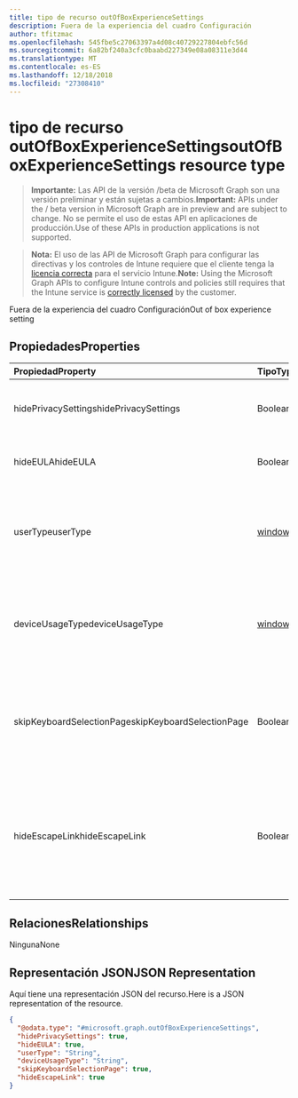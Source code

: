 ```yaml
---
title: tipo de recurso outOfBoxExperienceSettings
description: Fuera de la experiencia del cuadro Configuración
author: tfitzmac
ms.openlocfilehash: 545fbe5c27063397a4d08c40729227804ebfc56d
ms.sourcegitcommit: 6a82bf240a3cfc0baabd227349e08a08311e3d44
ms.translationtype: MT
ms.contentlocale: es-ES
ms.lasthandoff: 12/18/2018
ms.locfileid: "27308410"
---
```

# <a name="outofboxexperiencesettings-resource-type"></a><span data-ttu-id="8fee5-103">tipo de recurso outOfBoxExperienceSettings</span><span class="sxs-lookup"><span data-stu-id="8fee5-103">outOfBoxExperienceSettings resource type</span></span>

> <span data-ttu-id="8fee5-104">**Importante:** Las API de la versión /beta de Microsoft Graph son una versión preliminar y están sujetas a cambios.</span><span class="sxs-lookup"><span data-stu-id="8fee5-104">**Important:** APIs under the / beta version in Microsoft Graph are in preview and are subject to change.</span></span> <span data-ttu-id="8fee5-105">No se permite el uso de estas API en aplicaciones de producción.</span><span class="sxs-lookup"><span data-stu-id="8fee5-105">Use of these APIs in production applications is not supported.</span></span>

> <span data-ttu-id="8fee5-106">**Nota:** El uso de las API de Microsoft Graph para configurar las directivas y los controles de Intune requiere que el cliente tenga la [licencia correcta](https://go.microsoft.com/fwlink/?linkid=839381) para el servicio Intune.</span><span class="sxs-lookup"><span data-stu-id="8fee5-106">**Note:** Using the Microsoft Graph APIs to configure Intune controls and policies still requires that the Intune service is [correctly licensed](https://go.microsoft.com/fwlink/?linkid=839381) by the customer.</span></span>

<span data-ttu-id="8fee5-107">Fuera de la experiencia del cuadro Configuración</span><span class="sxs-lookup"><span data-stu-id="8fee5-107">Out of box experience setting</span></span>
## <a name="properties"></a><span data-ttu-id="8fee5-108">Propiedades</span><span class="sxs-lookup"><span data-stu-id="8fee5-108">Properties</span></span>
|<span data-ttu-id="8fee5-109">Propiedad</span><span class="sxs-lookup"><span data-stu-id="8fee5-109">Property</span></span>|<span data-ttu-id="8fee5-110">Tipo</span><span class="sxs-lookup"><span data-stu-id="8fee5-110">Type</span></span>|<span data-ttu-id="8fee5-111">Descripción</span><span class="sxs-lookup"><span data-stu-id="8fee5-111">Description</span></span>|
|:---|:---|:---|
|<span data-ttu-id="8fee5-112">hidePrivacySettings</span><span class="sxs-lookup"><span data-stu-id="8fee5-112">hidePrivacySettings</span></span>|<span data-ttu-id="8fee5-113">Boolean</span><span class="sxs-lookup"><span data-stu-id="8fee5-113">Boolean</span></span>|<span data-ttu-id="8fee5-114">Mostrar u ocultar opciones de privacidad para los usuarios</span><span class="sxs-lookup"><span data-stu-id="8fee5-114">Show or hide privacy settings to user</span></span>|
|<span data-ttu-id="8fee5-115">hideEULA</span><span class="sxs-lookup"><span data-stu-id="8fee5-115">hideEULA</span></span>|<span data-ttu-id="8fee5-116">Boolean</span><span class="sxs-lookup"><span data-stu-id="8fee5-116">Boolean</span></span>|<span data-ttu-id="8fee5-117">Mostrar u ocultar los términos de licencia para el usuario</span><span class="sxs-lookup"><span data-stu-id="8fee5-117">Show or hide EULA to user</span></span>|
|<span data-ttu-id="8fee5-118">userType</span><span class="sxs-lookup"><span data-stu-id="8fee5-118">userType</span></span>|[<span data-ttu-id="8fee5-119">windowsUserType</span><span class="sxs-lookup"><span data-stu-id="8fee5-119">windowsUserType</span></span>](../resources/intune-enrollment-windowsusertype.md)|<span data-ttu-id="8fee5-120">Tipo de usuario.</span><span class="sxs-lookup"><span data-stu-id="8fee5-120">Type of user.</span></span> <span data-ttu-id="8fee5-121">Los valores posibles son: `administrator` y `standard`.</span><span class="sxs-lookup"><span data-stu-id="8fee5-121">Possible values are: `administrator`, `standard`.</span></span>|
|<span data-ttu-id="8fee5-122">deviceUsageType</span><span class="sxs-lookup"><span data-stu-id="8fee5-122">deviceUsageType</span></span>|[<span data-ttu-id="8fee5-123">windowsDeviceUsageType</span><span class="sxs-lookup"><span data-stu-id="8fee5-123">windowsDeviceUsageType</span></span>](../resources/intune-enrollment-windowsdeviceusagetype.md)|<span data-ttu-id="8fee5-124">Tipo de autenticación de combinación AAD.</span><span class="sxs-lookup"><span data-stu-id="8fee5-124">AAD join authentication type.</span></span> <span data-ttu-id="8fee5-125">Los valores posibles son: `singleUser` y `shared`.</span><span class="sxs-lookup"><span data-stu-id="8fee5-125">Possible values are: `singleUser`, `shared`.</span></span>|
|<span data-ttu-id="8fee5-126">skipKeyboardSelectionPage</span><span class="sxs-lookup"><span data-stu-id="8fee5-126">skipKeyboardSelectionPage</span></span>|<span data-ttu-id="8fee5-127">Boolean</span><span class="sxs-lookup"><span data-stu-id="8fee5-127">Boolean</span></span>|<span data-ttu-id="8fee5-128">Si el conjunto y, a continuación, omitir la selección de teclado página si se establecen el idioma y región</span><span class="sxs-lookup"><span data-stu-id="8fee5-128">If set, then skip the keyboard selection page if Language and Region are set</span></span>|
|<span data-ttu-id="8fee5-129">hideEscapeLink</span><span class="sxs-lookup"><span data-stu-id="8fee5-129">hideEscapeLink</span></span>|<span data-ttu-id="8fee5-130">Boolean</span><span class="sxs-lookup"><span data-stu-id="8fee5-130">Boolean</span></span>|<span data-ttu-id="8fee5-131">Si se establece en true, a continuación, el usuario no se puede iniciar a través de con una cuenta diferente, en el inicio de sesión de compañía</span><span class="sxs-lookup"><span data-stu-id="8fee5-131">If set to true, then the user can't start over with different account, on company sign-in</span></span>|

## <a name="relationships"></a><span data-ttu-id="8fee5-132">Relaciones</span><span class="sxs-lookup"><span data-stu-id="8fee5-132">Relationships</span></span>
<span data-ttu-id="8fee5-133">Ninguna</span><span class="sxs-lookup"><span data-stu-id="8fee5-133">None</span></span>
## <a name="json-representation"></a><span data-ttu-id="8fee5-134">Representación JSON</span><span class="sxs-lookup"><span data-stu-id="8fee5-134">JSON Representation</span></span>
<span data-ttu-id="8fee5-135">Aquí tiene una representación JSON del recurso.</span><span class="sxs-lookup"><span data-stu-id="8fee5-135">Here is a JSON representation of the resource.</span></span>
<!-- {
  "blockType": "resource",
  "@odata.type": "microsoft.graph.outOfBoxExperienceSettings"
}
-->
``` json
{
  "@odata.type": "#microsoft.graph.outOfBoxExperienceSettings",
  "hidePrivacySettings": true,
  "hideEULA": true,
  "userType": "String",
  "deviceUsageType": "String",
  "skipKeyboardSelectionPage": true,
  "hideEscapeLink": true
}
```





